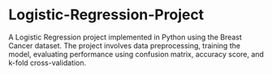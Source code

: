 # Logistic-Regression-Project
A Logistic Regression project implemented in Python using the Breast Cancer dataset. The project involves data preprocessing, training the model, evaluating performance using confusion matrix, accuracy score, and k-fold cross-validation.
